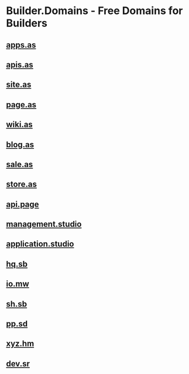 # Builder.Domains - Free Domains for Builders

<!-- 
## [apis.dev](https://apis.dev)
## [saas.dev](https://saas.dev)
## [sdk.dev](https://sdk.dev)
## [service.dev](https://service.dev) -->

## [apps.as](https://apps.as)
## [apis.as](https://apis.as)
## [site.as](https://site.as)
## [page.as](https://page.as)
## [wiki.as](https://wiki.as)
## [blog.as](https://blog.as)
## [sale.as](https://sale.as)
## [store.as](https://store.as)
<!-- ## [startups.as](https://startups.as) -->

## [api.page](https://api.page)
## [management.studio](https://management.studio)
## [application.studio](https://application.studio)

## [hq.sb](https://hq.sb)
<!-- ## [hq.uy](https://hq.uy) -->
## [io.mw](https://io.mw)
## [sh.sb](https://sh.sb)
## [pp.sd](https://pp.sd)

## [xyz.hm](https://xyz.hm)
## [dev.sr](https://dev.sr)
<!-- ## [dev.mw](https://dev.mw)
## [dev.td](https://dev.td)
## [link.ug](https://link.ug)
## [studio.sc](https://studio.sc)
## [mgmt.by](https://mgmt.by)
## [management.st](https://management.st)
 -->

